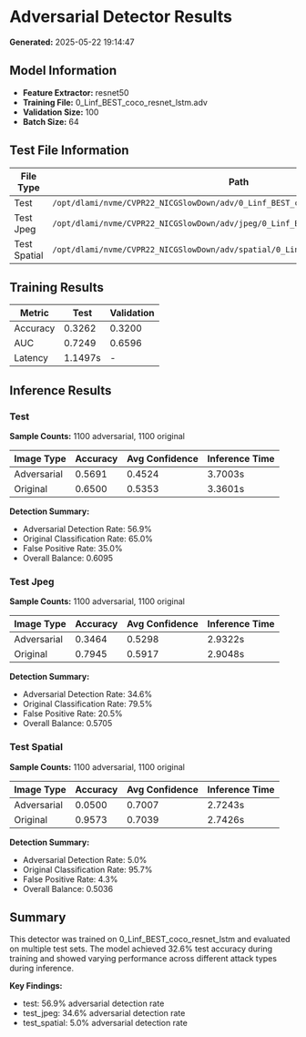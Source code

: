 # Adversarial Detector Results

**Generated:** 2025-05-22 19:14:47

## Model Information

- **Feature Extractor:** resnet50
- **Training File:** 0_Linf_BEST_coco_resnet_lstm.adv
- **Validation Size:** 100
- **Batch Size:** 64

## Test File Information

| File Type | Path | Exists | Total Images |
|-----------|------|--------|-------------|
| Test | `/opt/dlami/nvme/CVPR22_NICGSlowDown/adv/0_Linf_BEST_coco_resnet_lstm.adv` | ✓ | 2200 |
| Test Jpeg | `/opt/dlami/nvme/CVPR22_NICGSlowDown/adv/jpeg/0_Linf_BEST_coco_resnet_lstm.adv` | ✓ | 2200 |
| Test Spatial | `/opt/dlami/nvme/CVPR22_NICGSlowDown/adv/spatial/0_Linf_BEST_coco_resnet_lstm.adv` | ✓ | 2200 |

## Training Results

| Metric | Test | Validation |
|--------|------|------------|
| Accuracy | 0.3262 | 0.3200 |
| AUC | 0.7249 | 0.6596 |
| Latency | 1.1497s | - |

## Inference Results

### Test

**Sample Counts:** 1100 adversarial, 1100 original

| Image Type | Accuracy | Avg Confidence | Inference Time |
|------------|----------|----------------|----------------|
| Adversarial | 0.5691 | 0.4524 | 3.7003s |
| Original | 0.6500 | 0.5353 | 3.3601s |

**Detection Summary:**
- Adversarial Detection Rate: 56.9%
- Original Classification Rate: 65.0%
- False Positive Rate: 35.0%
- Overall Balance: 0.6095

### Test Jpeg

**Sample Counts:** 1100 adversarial, 1100 original

| Image Type | Accuracy | Avg Confidence | Inference Time |
|------------|----------|----------------|----------------|
| Adversarial | 0.3464 | 0.5298 | 2.9322s |
| Original | 0.7945 | 0.5917 | 2.9048s |

**Detection Summary:**
- Adversarial Detection Rate: 34.6%
- Original Classification Rate: 79.5%
- False Positive Rate: 20.5%
- Overall Balance: 0.5705

### Test Spatial

**Sample Counts:** 1100 adversarial, 1100 original

| Image Type | Accuracy | Avg Confidence | Inference Time |
|------------|----------|----------------|----------------|
| Adversarial | 0.0500 | 0.7007 | 2.7243s |
| Original | 0.9573 | 0.7039 | 2.7426s |

**Detection Summary:**
- Adversarial Detection Rate: 5.0%
- Original Classification Rate: 95.7%
- False Positive Rate: 4.3%
- Overall Balance: 0.5036

## Summary

This detector was trained on 0_Linf_BEST_coco_resnet_lstm and evaluated on multiple test sets. The model achieved 32.6% test accuracy during training and showed varying performance across different attack types during inference.

**Key Findings:**
- test: 56.9% adversarial detection rate
- test_jpeg: 34.6% adversarial detection rate
- test_spatial: 5.0% adversarial detection rate
